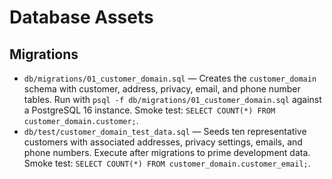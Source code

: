 # Database Assets

## Migrations

- `db/migrations/01_customer_domain.sql` — Creates the `customer_domain` schema with customer, address, privacy, email, and phone number tables. Run with `psql -f db/migrations/01_customer_domain.sql` against a PostgreSQL 16 instance. Smoke test: `SELECT COUNT(*) FROM customer_domain.customer;`.
- `db/test/customer_domain_test_data.sql` — Seeds ten representative customers with associated addresses, privacy settings, emails, and phone numbers. Execute after migrations to prime development data. Smoke test: `SELECT COUNT(*) FROM customer_domain.customer_email;`.

